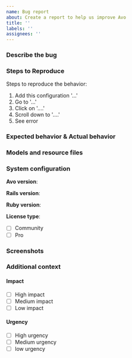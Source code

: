 ```yaml
---
name: Bug report
about: Create a report to help us improve Avo
title: ''
labels: ''
assignees: ''
---
```


### Describe the bug
<!--
A clear and concise description of what the bug is.
You can use https://avodemo.herokuapp.com as the base app for the given instructions.
-->

### Steps to Reproduce
Steps to reproduce the behavior:
1. Add this configuration '...'
2. Go to '...'
3. Click on '....'
4. Scroll down to '....'
5. See error

### Expected behavior & Actual behavior
<!-- Tell us what should happen and what happens instead. -->

### Models and resource files
<!-- If it helps with replicating the issue, please add models and resources configuration. -->

### System configuration
**Avo version**:

**Rails version**:

**Ruby version**:

**License type**:
<!-- (Mark [x] inside the brackets) -->

 - [ ] Community
 - [ ] Pro

### Screenshots
<!-- If applicable, add screenshots to help explain your problem. -->

### Additional context
<!-- Add any other context about the problem here. -->

<!--
  How much are you impacted by this issue?
  Please set a level of Impact and Urgency
  (Mark [x] inside the brackets)
-->
#### Impact

 - [ ] High impact
 - [ ] Medium impact
 - [ ] Low impact

#### Urgency

 - [ ] High urgency
 - [ ] Medium urgency
 - [ ] low urgency
